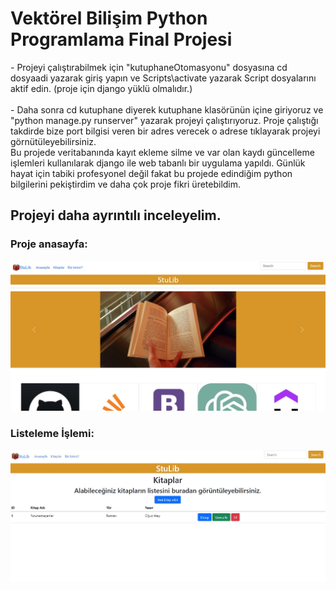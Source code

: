 <h1> Vektörel Bilişim Python Programlama Final Projesi </h1>
- Projeyi çalıştırabilmek için "kutuphaneOtomasyonu" dosyasına cd dosyaadi yazarak giriş yapın ve Scripts\activate yazarak Script dosyalarını aktif edin. (proje için django yüklü olmalıdır.) </br>
</br>
- Daha sonra cd kutuphane diyerek kutuphane klasörünün içine giriyoruz ve "python manage.py runserver" yazarak projeyi çalıştırıyoruz. Proje çalıştığı takdirde bize port bilgisi veren bir adres verecek o adrese tıklayarak projeyi görnütüleyebilirsiniz.
</br>
Bu projede veritabanında kayıt ekleme silme ve var olan kaydı güncelleme işlemleri kullanılarak django ile web tabanlı bir uygulama yapıldı. Günlük hayat için tabiki profesyonel değil fakat bu projede edindiğim python bilgilerini pekiştirdim ve daha çok proje fikri üretebildim.
<h2>Projeyi daha ayrıntılı inceleyelim.</h2>
<h3> Proje anasayfa:</h3>
<img src="https://github.com/dilayre/vektorelWebProject/blob/main/anasayfa.jpg">
<h3> Listeleme İşlemi:</h3>
<img src="https://github.com/dilayre/vektorelWebProject/blob/main/kitaplar.jpg">
